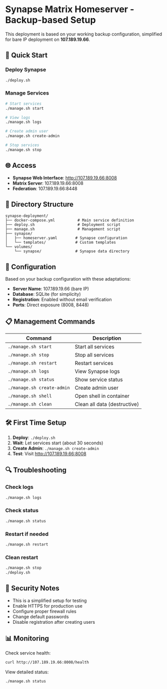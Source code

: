 # Synapse Matrix Homeserver - Backup-based Setup

This deployment is based on your working backup configuration, simplified for bare IP deployment on **107.189.19.66**.

## 🚀 Quick Start

### Deploy Synapse
```bash
./deploy.sh
```

### Manage Services
```bash
# Start services
./manage.sh start

# View logs
./manage.sh logs

# Create admin user
./manage.sh create-admin

# Stop services
./manage.sh stop
```

## 🌐 Access

- **Synapse Web Interface**: http://107.189.19.66:8008
- **Matrix Server**: 107.189.19.66:8008
- **Federation**: 107.189.19.66:8448

## 📁 Directory Structure

```
synapse-deployment/
├── docker-compose.yml          # Main service definition
├── deploy.sh                   # Deployment script
├── manage.sh                   # Management script
├── synapse/
│   ├── homeserver.yaml        # Synapse configuration
│   └── templates/             # Custom templates
└── volumes/
    └── synapse/               # Synapse data directory
```

## 🔧 Configuration

Based on your backup configuration with these adaptations:
- **Server Name**: 107.189.19.66 (bare IP)
- **Database**: SQLite (for simplicity)
- **Registration**: Enabled without email verification
- **Ports**: Direct exposure (8008, 8448)

## 📋 Management Commands

| Command | Description |
|---------|-------------|
| `./manage.sh start` | Start all services |
| `./manage.sh stop` | Stop all services |
| `./manage.sh restart` | Restart services |
| `./manage.sh logs` | View Synapse logs |
| `./manage.sh status` | Show service status |
| `./manage.sh create-admin` | Create admin user |
| `./manage.sh shell` | Open shell in container |
| `./manage.sh clean` | Clean all data (destructive) |

## 🛠️ First Time Setup

1. **Deploy**: `./deploy.sh`
2. **Wait**: Let services start (about 30 seconds)
3. **Create Admin**: `./manage.sh create-admin`
4. **Test**: Visit http://107.189.19.66:8008

## 🔍 Troubleshooting

### Check logs
```bash
./manage.sh logs
```

### Check status
```bash
./manage.sh status
```

### Restart if needed
```bash
./manage.sh restart
```

### Clean restart
```bash
./manage.sh stop
./deploy.sh
```

## 🔐 Security Notes

- This is a simplified setup for testing
- Enable HTTPS for production use
- Configure proper firewall rules
- Change default passwords
- Disable registration after creating users

## 📊 Monitoring

Check service health:
```bash
curl http://107.189.19.66:8008/health
```

View detailed status:
```bash
./manage.sh status
```
